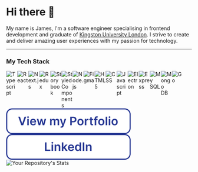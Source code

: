 # Hi there 👋

My name is James, I'm a software engineer specialising in frontend development and graduate of [Kingston University London](https://www.kingston.ac.uk/). I strive to create and deliver amazing user experiences with my passion for technology.

---

### My Tech Stack

[
<img
    src="https://cdn.jsdelivr.net/gh/devicons/devicon/icons/typescript/typescript-plain.svg"
    alt="Typescript"
    align="left"
    width="30px"
  />
](https://www.typescriptlang.org/)
[
<img 
    src="https://cdn.jsdelivr.net/gh/devicons/devicon/icons/react/react-original.svg" 
    alt="React" 
    align="left" 
    width="30px" 
  />
](https://reactjs.org/)
[
<img 
    src="https://cdn.jsdelivr.net/gh/devicons/devicon/icons/nextjs/nextjs-original.svg"
    alt="Next.js" 
    align="left"
    width="30px" 
  />
](https://nextjs.org/)
[
<img
    src="https://cdn.jsdelivr.net/gh/devicons/devicon/icons/redux/redux-original.svg"
    alt="Redux"
    align="left"
    width="30px" 
  />
](https://redux.js.org/) 
[
<img 
    src="https://cdn.jsdelivr.net/gh/devicons/devicon/icons/storybook/storybook-original.svg"
    alt="Storybook"
    align="left"
    width="30px"   
/>
](https://storybook.js.org/)
[
<img
    src="https://raw.githubusercontent.com/styled-components/brand/master/styled-components.png"
    alt="Styled Components"
    align="left"
    width="30px" 
  />
](https://www.styled-components.com/)
[
<img 
    src="https://cdn.jsdelivr.net/gh/devicons/devicon/icons/nodejs/nodejs-plain.svg"
    alt="Node.js" 
    align="left" 
    width="30px"  
  />
](https://nodejs.org/)
[
<img
    src="https://cdn.jsdelivr.net/gh/devicons/devicon/icons/figma/figma-original.svg"
    alt="Figma"
    align="left"
    width="30px"
  />
](https://www.figma.com/)
[
<img
    src="https://cdn.jsdelivr.net/gh/devicons/devicon/icons/html5/html5-plain.svg"
    alt="HTML 5"
    align="left"
    width="30px"
  />
](https://en.wikipedia.org/wiki/HTML5)
[
<img
    src="https://cdn.jsdelivr.net/gh/devicons/devicon/icons/css3/css3-plain.svg"
    alt="CSS"
    align="left"
    width="30px"
  />
](https://en.wikipedia.org/wiki/CSS)
[
<img
    src="https://cdn.jsdelivr.net/gh/devicons/devicon/icons/javascript/javascript-plain.svg"
    alt="Javascript"
    align="left"
    width="30px"
  />
](https://www.javascript.com/)
[
<img
    src="https://cdn.jsdelivr.net/gh/devicons/devicon/icons/electron/electron-original.svg"
    alt="Electron"
    align="left"
    width="30px" 
  />
](https://www.electronjs.org/)
[
<img
    src="https://cdn.jsdelivr.net/gh/devicons/devicon/icons/express/express-original.svg"
    alt="Express"
    align="left"
    width="30px"
  />
](https://expressjs.com/)
[
<img
    src="https://cdn.jsdelivr.net/gh/devicons/devicon/icons/mysql/mysql-plain.svg"
    alt="My SQL"
    align="left"
    width="30px" 
  />
](https://www.mysql.com/)
[
<img
    src="https://cdn.jsdelivr.net/gh/devicons/devicon/icons/mongodb/mongodb-plain.svg"
    alt="Mongo DB"
    align="left"
    width="30px" 
  />
](https://www.mongodb.com/)
[
<img
    src="https://cdn.jsdelivr.net/gh/devicons/devicon/icons/go/go-original-wordmark.svg"
    alt="Go"
    align="left"
    width="30px" 
  />
](https://go.dev/)

<br />

#

<p align="left">
  <a href="https://www.jameskbecker.com/">
      <img
        src="portfolio-button.svg"
        alt="Portfolio Button"
        align="left"
      />
  </a>

  <a href="https://www.linkedin.com/in/jameskbecker/">
    <img
        src="linkedin-button.svg"
        alt="Linked-in Button"
        align="left"
      />
  </a>
</p>

<br />

#

![Your Repository's Stats](https://github-readme-stats-git-masterrstaa-rickstaa.vercel.app/api?username=jameskbecker&show_icons=true&bg_color=263793&title_color=FFFFFF&text_color=DADEF2&icon_color=DADEF2&border_radius=1rem&hide_border=true)

<!--
**jameskbecker/jameskbecker** is a ✨ _special_ ✨ repository because its `README.md` (this file) appears on your GitHub profile.

Here are some ideas to get you started:

- 🔭 I’m currently working on ...
- 🌱 I’m currently learning ...
- 👯 I’m looking to collaborate on ...
- 🤔 I’m looking for help with ...
- 💬 Ask me about ...
- 📫 How to reach me: ...
- 😄 Pronouns: ...
- ⚡ Fun fact: ...
-->
